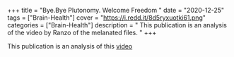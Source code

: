 +++
title = "Bye.Bye Plutonomy. Welcome Freedom "
date = "2020-12-25"
tags = ["Brain-Health"]
cover = "https://i.redd.it/8d5ryxuotki61.png"
categories = ["Brain-Health"]
description = " This publication is an analysis of the video by Ranzo of the melanated files.  "
+++

This publication is an analysis of this [video](https://www.youtube.com/watch?v=-o5HElKKK4Y)
